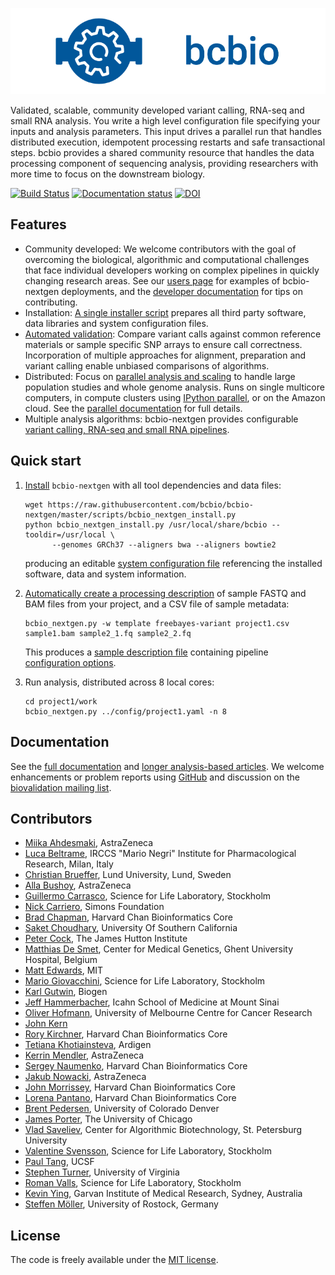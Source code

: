 ![bcbio banner](https://raw.githubusercontent.com/bcbio/bcbio-nextgen/master/docs/contents/images/banner.png)

Validated, scalable, community developed variant calling, RNA-seq and small RNA analysis. You write a high level configuration file specifying your inputs and analysis parameters. This input drives a parallel run that handles distributed execution, idempotent processing restarts and safe transactional steps. bcbio provides a shared community resource that handles the data processing component of sequencing analysis, providing researchers with more time to focus on the downstream biology.

[![Build Status](https://travis-ci.org/bcbio/bcbio-nextgen.svg?branch=master)](https://travis-ci.org/bcbio/bcbio-nextgen)
[![Documentation status](https://readthedocs.org/projects/bcbio-nextgen/badge/?version=latest)](https://bcbio-nextgen.readthedocs.io/en/latest/?badge=latest)
[![DOI](https://zenodo.org/badge/DOI/10.5281/zenodo.3564938.svg)](https://doi.org/10.5281/zenodo.3564938)

## Features

* Community developed: We welcome contributors with the goal of overcoming the biological, algorithmic and computational challenges that face individual developers working on complex pipelines in quickly changing research areas. See our [users page](https://bcbio-nextgen.readthedocs.io/en/latest/contents/about.html#users) for examples of bcbio-nextgen deployments, and the [developer documentation](https://bcbio-nextgen.readthedocs.io/en/latest/contents/development.html) for tips on contributing.
* Installation: [A single installer script](https://bcbio-nextgen.readthedocs.io/en/latest/contents/installation.html#automated) prepares all third party software, data libraries and system configuration files.
* [Automated validation](https://bcb.io/2014/05/12/wgs-trio-variant-evaluation/): Compare variant calls against common reference materials or sample specific SNP arrays to ensure call correctness. Incorporation of multiple approaches for alignment, preparation and variant calling enable unbiased comparisons of algorithms.
* Distributed: Focus on [parallel analysis and scaling](https://bcb.io/2013/05/22/scaling-variant-detection-pipelines-for-whole-genome-sequencing-analysis/) to handle large population studies and whole genome analysis. Runs on single multicore computers, in compute clusters using [IPython parallel](https://ipyparallel.readthedocs.io/en/latest/), or on the Amazon cloud. See the [parallel documentation](https://bcbio-nextgen.readthedocs.org/en/latest/contents/parallel.html) for full details.
* Multiple analysis algorithms: bcbio-nextgen provides configurable [variant calling, RNA-seq and small RNA pipelines](https://bcbio-nextgen.readthedocs.io/en/latest/contents/pipelines.html).

## Quick start

1. [Install](https://bcbio-nextgen.readthedocs.io/en/latest/contents/installation.html#automated) `bcbio-nextgen` with all tool dependencies and data files:
    ```shell script
    wget https://raw.githubusercontent.com/bcbio/bcbio-nextgen/master/scripts/bcbio_nextgen_install.py
    python bcbio_nextgen_install.py /usr/local/share/bcbio --tooldir=/usr/local \
          --genomes GRCh37 --aligners bwa --aligners bowtie2
    ```
   producing an editable [system configuration file](https://github.com/bcbio/bcbio-nextgen/blob/master/config/bcbio_system.yaml) referencing the installed software, data and system information.

1. [Automatically create a processing description](https://bcbio-nextgen.readthedocs.io/en/latest/contents/configuration.html#automated-sample-configuration) of sample FASTQ and BAM files from your project, and a CSV file of sample metadata:
    ```shell script
    bcbio_nextgen.py -w template freebayes-variant project1.csv sample1.bam sample2_1.fq sample2_2.fq
    ```
    This produces a [sample description file](https://github.com/bcbio/bcbio-nextgen/blob/master/config/bcbio_sample.yaml) containing pipeline [configuration options](https://bcbio-nextgen.readthedocs.io/en/latest/contents/configuration.html).

1.  Run analysis, distributed across 8 local cores:
    ```shell script
    cd project1/work
    bcbio_nextgen.py ../config/project1.yaml -n 8
    ```

## Documentation

See the [full documentation](https://bcbio-nextgen.readthedocs.io/en/latest/) and [longer analysis-based articles](https://bcb.io). We welcome enhancements or problem reports using [GitHub](https://github.com/bcbio/bcbio-nextgen/issues) and discussion on the [biovalidation mailing list](https://groups.google.com/d/forum/biovalidation).

## Contributors

* [Miika Ahdesmaki](https://github.com/mjafin), AstraZeneca
* [Luca Beltrame](https://github.com/lbeltrame), IRCCS "Mario Negri" Institute for Pharmacological Research, Milan, Italy
* [Christian Brueffer](https://github.com/cbrueffer), Lund University, Lund, Sweden
* [Alla Bushoy](https://github.com/abushoy), AstraZeneca
* [Guillermo Carrasco](https://github.com/guillermo-carrasco), Science for Life Laboratory, Stockholm
* [Nick Carriero](https://www.simonsfoundation.org/team/nick-carriero/), Simons Foundation
* [Brad Chapman](https://github.com/chapmanb), Harvard Chan Bioinformatics Core
* [Saket Choudhary](https://github.com/saketkc), University Of Southern California
* [Peter Cock](https://github.com/peterjc), The James Hutton Institute
* [Matthias De Smet](https://github.com/matthdsm), Center for Medical Genetics, Ghent University Hospital, Belgium
* [Matt Edwards](https://github.com/matted), MIT
* [Mario Giovacchini](https://github.com/mariogiov), Science for Life Laboratory, Stockholm
* [Karl Gutwin](https://twitter.com/kgutwin), Biogen
* [Jeff Hammerbacher](https://github.com/hammer), Icahn School of Medicine at Mount Sinai
* [Oliver Hofmann](https://umccr.github.io/), University of Melbourne Centre for Cancer Research
* [John Kern](https://github.com/kern3020)
* [Rory Kirchner](https://github.com/roryk), Harvard Chan Bioinformatics Core
* [Tetiana Khotiainsteva](https://github.com/tetianakh), Ardigen
* [Kerrin Mendler](https://github.com/kmendler), AstraZeneca
* [Sergey Naumenko](https://github.com/naumenko-sa), Harvard Chan Bioinformatics Core
* [Jakub Nowacki](https://github.com/jsnowacki), AstraZeneca
* [John Morrissey](https://github.com/jwm), Harvard Chan Bioinformatics Core
* [Lorena Pantano](https://github.com/lpantano), Harvard Chan Bioinformatics Core
* [Brent Pedersen](https://github.com/brentp), University of Colorado Denver
* [James Porter](https://github.com/porterjamesj), The University of Chicago
* [Vlad Saveliev](https://github.com/vladsaveliev), Center for Algorithmic Biotechnology, St. Petersburg University
* [Valentine Svensson](https://github.com/vals), Science for Life Laboratory, Stockholm
* [Paul Tang](https://github.com/tanglingfung), UCSF
* [Stephen Turner](https://github.com/stephenturner), University of Virginia
* [Roman Valls](https://github.com/brainstorm), Science for Life Laboratory, Stockholm
* [Kevin Ying](https://github.com/kevyin), Garvan Institute of Medical Research, Sydney, Australia
* [Steffen Möller](https://github.com/smoe), University of Rostock, Germany
## License

The code is freely available under the [MIT license](https://opensource.org/licenses/mit-license.html).
